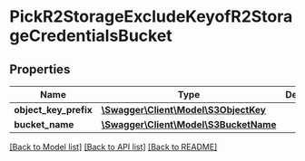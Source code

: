 # PickR2StorageExcludeKeyofR2StorageCredentialsBucket

## Properties
Name | Type | Description | Notes
------------ | ------------- | ------------- | -------------
**object_key_prefix** | [**\Swagger\Client\Model\S3ObjectKey**](S3ObjectKey.md) |  | 
**bucket_name** | [**\Swagger\Client\Model\S3BucketName**](S3BucketName.md) |  | 

[[Back to Model list]](../../README.md#documentation-for-models) [[Back to API list]](../../README.md#documentation-for-api-endpoints) [[Back to README]](../../README.md)

